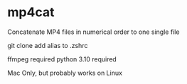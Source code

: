 # mp4cat
Concatenate MP4 files in numerical order to one single file

git clone
add alias to .zshrc

ffmpeg required
python 3.10 required

Mac Only, but probably works on Linux

